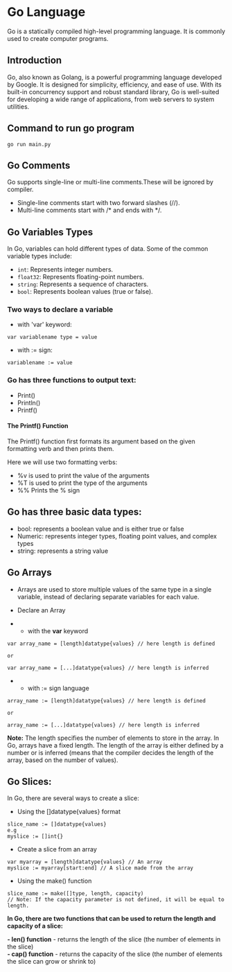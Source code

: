 # Go Language

Go is a statically compiled high-level programming language. It is commonly used to create computer programs.

## Introduction

Go, also known as Golang, is a powerful programming language developed by Google. It is designed for simplicity, efficiency, and ease of use. With its built-in concurrency support and robust standard library, Go is well-suited for developing a wide range of applications, from web servers to system utilities.

## Command to run go program
```
go run main.py

```

## Go Comments
Go supports single-line or multi-line comments.These will be ignored by compiler.
- Single-line comments start with two forward slashes (//).
- Multi-line comments start with /* and ends with */.

## Go Variables Types

In Go, variables can hold different types of data. Some of the common variable types include:

- `int`: Represents integer numbers.
- `float32`: Represents floating-point numbers.
- `string`: Represents a sequence of characters.
- `bool`: Represents boolean values (true or false).

### Two ways to declare a variable
- with 'var' keyword:
```
var variablename type = value

```
- with := sign:
```
variablename := value

```

### Go has three functions to output text:
- Print()
- Println()
- Printf()

#### The Printf() Function
The Printf() function first formats its argument based on the given formatting verb and then prints them.

Here we will use two formatting verbs:

- %v is used to print the value of the arguments
- %T is used to print the type of the arguments
- %%	Prints the % sign


## Go has three basic data types:

- bool: represents a boolean value and is either true or false
- Numeric: represents integer types, floating point values, and complex types
- string: represents a string value


## Go Arrays
- Arrays are used to store multiple values of the same type in a single variable, instead of declaring separate variables for each value.

- Declare an Array
- - with the **var** keyword

```
var array_name = [length]datatype{values} // here length is defined

or

var array_name = [...]datatype{values} // here length is inferred

```

- - with := sign language
```
array_name := [length]datatype{values} // here length is defined

or

array_name := [...]datatype{values} // here length is inferred

```

**Note:** The length specifies the number of elements to store in the array. In Go, arrays have a fixed length. The length of the array is either defined by a number or is inferred (means that the compiler decides the length of the array, based on the number of values).

## Go Slices:
In Go, there are several ways to create a slice:

- Using the []datatype{values} format
```
slice_name := []datatype{values}
e.g 
myslice := []int{}

```

- Create a slice from an array
```
var myarray = [length]datatype{values} // An array
myslice := myarray[start:end] // A slice made from the array

```

- Using the make() function
```
slice_name := make([]type, length, capacity)
// Note: If the capacity parameter is not defined, it will be equal to length.

```


**In Go, there are two functions that can be used to return the length and capacity of a slice:**

**- len() function** - returns the length of the slice (the number of elements in the slice)<br>
**- cap() function** - returns the capacity of the slice (the number of elements the slice can grow or shrink to)

